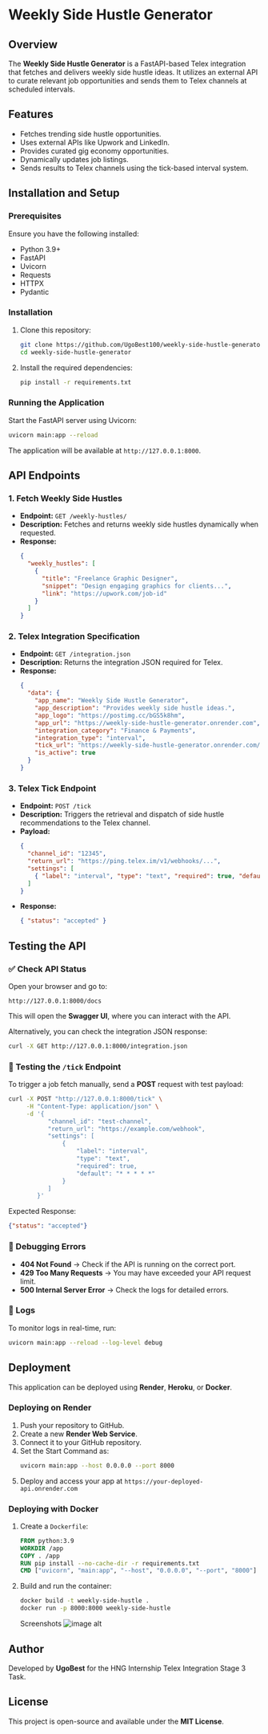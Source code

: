 # Weekly Side Hustle Generator

## Overview
The **Weekly Side Hustle Generator** is a FastAPI-based Telex integration that fetches and delivers weekly side hustle ideas. It utilizes an external API to curate relevant job opportunities and sends them to Telex channels at scheduled intervals.

## Features
- Fetches trending side hustle opportunities.
- Uses external APIs like Upwork and LinkedIn.
- Provides curated gig economy opportunities.
- Dynamically updates job listings.
- Sends results to Telex channels using the tick-based interval system.

## Installation and Setup
### Prerequisites
Ensure you have the following installed:
- Python 3.9+
- FastAPI
- Uvicorn
- Requests
- HTTPX
- Pydantic

### Installation
1. Clone this repository:
   ```sh
   git clone https://github.com/UgoBest100/weekly-side-hustle-generator.git
   cd weekly-side-hustle-generator
   ```

2. Install the required dependencies:
   ```sh
   pip install -r requirements.txt
   ```

### Running the Application
Start the FastAPI server using Uvicorn:
   ```sh
   uvicorn main:app --reload
   ```
The application will be available at `http://127.0.0.1:8000`.

## API Endpoints

### 1. Fetch Weekly Side Hustles
   - **Endpoint:** `GET /weekly-hustles/`
   - **Description:** Fetches and returns weekly side hustles dynamically when requested.
   - **Response:**
     ```json
     {
       "weekly_hustles": [
         {
           "title": "Freelance Graphic Designer",
           "snippet": "Design engaging graphics for clients...",
           "link": "https://upwork.com/job-id"
         }
       ]
     }
     ```

### 2. Telex Integration Specification
   - **Endpoint:** `GET /integration.json`
   - **Description:** Returns the integration JSON required for Telex.
   - **Response:**
     ```json
     {
       "data": {
         "app_name": "Weekly Side Hustle Generator",
         "app_description": "Provides weekly side hustle ideas.",
         "app_logo": "https://postimg.cc/bGS5k8hm",
         "app_url": "https://weekly-side-hustle-generator.onrender.com",
         "integration_category": "Finance & Payments",
         "integration_type": "interval",
         "tick_url": "https://weekly-side-hustle-generator.onrender.com/tick/",
         "is_active": true
       }
     }
     ```

### 3. Telex Tick Endpoint
   - **Endpoint:** `POST /tick`
   - **Description:** Triggers the retrieval and dispatch of side hustle recommendations to the Telex channel.
   - **Payload:**
     ```json
     {
       "channel_id": "12345",
       "return_url": "https://ping.telex.im/v1/webhooks/...",
       "settings": [
         { "label": "interval", "type": "text", "required": true, "default": "* * * * *" }
       ]
     }
     ```
   - **Response:**
     ```json
     { "status": "accepted" }
     ```

## Testing the API

### ✅ Check API Status
Open your browser and go to:
```
http://127.0.0.1:8000/docs
```
This will open the **Swagger UI**, where you can interact with the API.

Alternatively, you can check the integration JSON response:
```bash
curl -X GET http://127.0.0.1:8000/integration.json
```

### 🔁 Testing the `/tick` Endpoint
To trigger a job fetch manually, send a **POST** request with test payload:
```bash
curl -X POST "http://127.0.0.1:8000/tick" \
     -H "Content-Type: application/json" \
     -d '{
           "channel_id": "test-channel",
           "return_url": "https://example.com/webhook",
           "settings": [
               {
                   "label": "interval",
                   "type": "text",
                   "required": true,
                   "default": "* * * * *"
               }
           ]
        }'
```

Expected Response:
```json
{"status": "accepted"}
```

### 🐛 Debugging Errors
- **404 Not Found** → Check if the API is running on the correct port.
- **429 Too Many Requests** → You may have exceeded your API request limit.
- **500 Internal Server Error** → Check the logs for detailed errors.

### 📜 Logs
To monitor logs in real-time, run:
```bash
uvicorn main:app --reload --log-level debug
```

## Deployment
This application can be deployed using **Render**, **Heroku**, or **Docker**.

### Deploying on Render
1. Push your repository to GitHub.
2. Create a new **Render Web Service**.
3. Connect it to your GitHub repository.
4. Set the Start Command as:
   ```sh
   uvicorn main:app --host 0.0.0.0 --port 8000
   ```
5. Deploy and access your app at `https://your-deployed-api.onrender.com`

### Deploying with Docker
1. Create a `Dockerfile`:
   ```dockerfile
   FROM python:3.9
   WORKDIR /app
   COPY . /app
   RUN pip install --no-cache-dir -r requirements.txt
   CMD ["uvicorn", "main:app", "--host", "0.0.0.0", "--port", "8000"]
   ```
2. Build and run the container:
   ```sh
   docker build -t weekly-side-hustle .
   docker run -p 8000:8000 weekly-side-hustle
   ```
    Screenshots
   ![image alt](https://github.com/telexintegrations/Weekly-Side-Hustle-Generator/blob/6162adab4d95a6d0cc096677d27e4fa84348ab94/e34feed0-f174-4a58-a398-8e9c0a3c0693.JPG)

## Author
Developed by **UgoBest** for the HNG Internship Telex Integration Stage 3 Task.

## License
This project is open-source and available under the **MIT License**.
